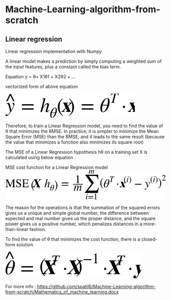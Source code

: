 # Machine-Learning-algorithm-from-scratch
## Linear regression

Linear regression implementation with Numpy

A linear model makes a prediction by simply computing a weighted sum of the input features, plus a constant called the bias term.

Equation  y = θ+ X1θ1 + X2θ2 + ...

vectorized form of above equation 

![alt text](/images/eq_12.png)


Therefore, to train a Linear Regression model, you need to find the value of θ that minimizes the RMSE. In practice, it is simpler to minimize the Mean Square Error (MSE) than the RMSE, and it leads to the same result (because the value that minimizes a function also minimizes its square root)

The MSE of a Linear Regression hypothesis hθ on a training set X is calculated using below equation .

MSE cost function for a Linear Regression model
![alt text](/images/eq_13.png)

The reason for the operations is that the summation of the squared errors gives us a unique and simple global number, the difference between expected and real number gives us the proper distance, and the square power gives us a positive number, which penalizes distances in a more-than-linear fashion.

To find the value of θ that minimizes the cost function, there is a closed-form solution

![alt text](/images/eq_14.png)

For more info : https://github.com/spatil6/Machine-Learning-algorithm-from-scratch/Mathematics_of_machine_learning.docx
